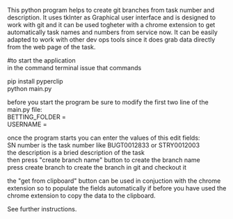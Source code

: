 This python program helps to create git branches from task number and description.
It uses tkInter as Graphical user interface and is designed to work with git and it can be used togheter with a chrome extension to get automatically task names and numbers from service now.
It can be easily adapted to work with other dev ops tools since it does grab data directly from the web page of the task.

#to start the application  
in the command terminal issue that commands  

pip install pyperclip  
python main.py  
  
before you start the program be sure to modify the first two line of the main.py file:  
BETTING_FOLDER = <the folder to the betting app that contains the git repository>  
USERNAME = <your user name>  
  
once the program starts you can enter the values of this edit fields:  
SN number is the task number like BUGT0012833 or STRY0012003  
the description is a bried description of the task  
then press "create branch name" button to create the branch name  
press create branch to create the branch in git and checkout it  
  
the "get from clipboard" button can be used in conjuction with the chrome extension so to populate the fields automatically if before you have used the chrome extension to copy the data to the clipboard.  
  
See further instructions.  